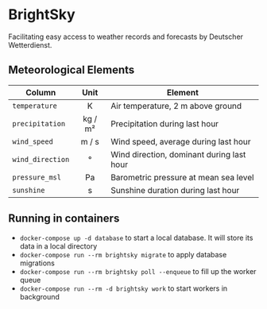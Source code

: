 # BrightSky

Facilitating easy access to weather records and forecasts by Deutscher
Wetterdienst.


## Meteorological Elements

| Column               | Unit    | Element
| -------------------- | :-----: | --------------------------------------------
| `temperature`        | K       | Air temperature, 2 m above ground
| `precipitation`      | kg / m² | Precipitation during last hour
| `wind_speed`         | m / s   | Wind speed, average during last hour
| `wind_direction`     | °       | Wind direction, dominant during last hour
| `pressure_msl`       | Pa      | Barometric pressure at mean sea level
| `sunshine`           | s       | Sunshine duration during last hour

## Running in containers

- `docker-compose up -d database` to start a local database. It will store its data in a local directory
- `docker-compose run --rm brightsky migrate` to apply database migrations
- `docker-compose run --rm brightsky poll --enqueue` to fill up the worker queue
- `docker-compose run --rm -d brightsky work` to start workers in background
